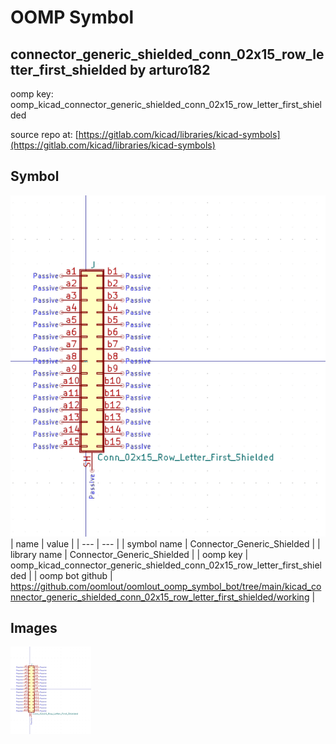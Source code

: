 # OOMP Symbol  
## connector_generic_shielded_conn_02x15_row_letter_first_shielded  by arturo182  
  
oomp key: oomp_kicad_connector_generic_shielded_conn_02x15_row_letter_first_shielded  
  
source repo at: [https://gitlab.com/kicad/libraries/kicad-symbols](https://gitlab.com/kicad/libraries/kicad-symbols)  
## Symbol  
  
[![working.png](working_600.png)](working.png)  
| name | value | 
| --- | --- | 
| symbol name | Connector_Generic_Shielded | 
| library name | Connector_Generic_Shielded | 
| oomp key | oomp_kicad_connector_generic_shielded_conn_02x15_row_letter_first_shielded | 
| oomp bot github | https://github.com/oomlout/oomlout_oomp_symbol_bot/tree/main/kicad_connector_generic_shielded_conn_02x15_row_letter_first_shielded/working | 
## Images  
  
[![working.png](working_140.png)](working.png)  
